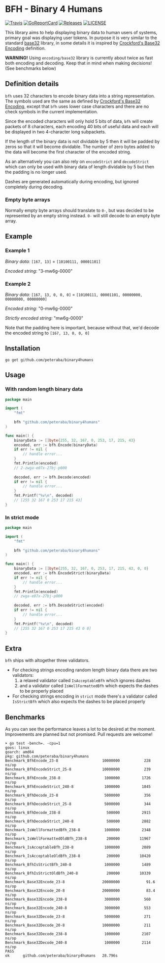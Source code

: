 BFH - Binary 4 Humans
=====================

[![Travis](https://img.shields.io/travis/com/peteraba/binary4humans.svg?style=flat-square&&branch=master)](https://travis-ci.com/peteraba/binary4humans)
[![GoReportCard](https://goreportcard.com/badge/github.com/peteraba/binary4humans?style=flat-square)](https://goreportcard.com/report/github.com/peteraba/binary4humans)
[![Releases](https://img.shields.io/github/release/peteraba/binary4humans.svg?style=flat-square)](https://github.com/peteraba/binary4humans/releases)
[![LICENSE](https://img.shields.io/github/license/peteraba/binary4humans.svg?style=flat-square)](https://github.com/peteraba/binary4humans/blob/master/LICENSE)

This library aims to help displaying binary data to human users of systems, primary goal was displaying user tokens.
In purpose it is very similar to the standard [base32](https://golang.org/pkg/encoding/base32/) library, in some details 
it is inspired by [Crockford's Base32 Encoding](https://www.crockford.com/wrmg/base32.html) definition.

**WARNING!** Using `encoding/base32` library is currently about twice as fast both encoding and decoding. Keep that in mind when making decisions! (See benchmarks below)


Definition details
------------------

`bfh` uses 32 characters to encode binary data into a string representation. The symbols used are the same as defined by
[Crockford's Base32 Encoding](https://www.crockford.com/wrmg/base32.html), except that `bfh` uses lower case characters
and there are no check symbols in the current implementation.

Since the encoded characters will only hold 5 bits of data, `bfh` will create packets of 8 characters, each encoding 40
bits of useful data and each will be displayed in two 4-character long subpackets.

If the length of the binary data is not dividable by 5 then it will be padded by zeros so that it will become
dividable. The number of zero bytes added to the data will become the first character of the encoded string.

As an alternatively you can also rely on `encodeStrict` and `decodeStrict` which can only be used with binary data of
length dividable by 5 but then the padding is no longer used.

Dashes are generated automatically during encoding, but ignored completely during decoding.

### Empty byte arrays

Normally empty byte arrays should translate to `0-`, but was decided to be represented by an empty string instead. `0-` 
will still decode to an empty byte array.

### 

Example
-------

### Example 1

*Binary data:* `[167, 13]` = `[10100111, 00001101]`  

*Encoded string:* "3-mw6g-0000"

### Example 2

*Binary data:* `[167, 13, 0, 0, 0]` = `[10100111, 00001101, 00000000, 00000000, 00000000]`  

*Encoded string:* "0-mw6g-0000"

*Strictly encoded string:* "mw6g-0000"


Note that the padding here is important, because without that, we'd decode the encoded string to `[167, 13, 0, 0, 0]`

Installation
------------

```
go get github.com/peteraba/binary4humans
```

Usage
-----

### With random length binary data

```go
package main

import (
	"fmt"
	
	bfh "github.com/peteraba/binary4humans"
)

func main() {
    binaryData := []byte{255, 32, 167, 0, 253, 17, 215, 43}
    encoded, err := bfh.Encode(binaryData)
    if err != nil {
        // handle error...
    }
    fmt.Println(encoded)
    // 2-zwga-e07x-27bj-p000
    
    decoded, err := bfh.Decode(encoded)
    if err != nil {
        // handle error...
    }
    fmt.Printf("%v\n", decoded)
    // [255 32 167 0 253 17 215 43]
}
```

### In strict mode

```go
package main

import (
	"fmt"
	
	bfh "github.com/peteraba/binary4humans"
)

func main() {
    binaryData := []byte{255, 32, 167, 0, 253, 17, 215, 43, 0, 0}
    encoded, err := bfh.EncodeStrict(binaryData)
    if err != nil {
        // handle error...
    }
    fmt.Println(encoded)
    // zwga-e07x-27bj-p000
    
    decoded, err := bfh.DecodeStrict(encoded)
    if err != nil {
        // handle error...
    }
    fmt.Printf("%v\n", decoded)
    // [255 32 167 0 253 17 215 43 0 0]
}
```

Extra
-----

`bfh` ships with altogether three validators.

 - For checking strings encoding random length binary data there are two validators:
   1. a relaxed validator called `IsAcceptableBfh` which ignores dashes
   1. and a validator called `IsWellFormattedBfh` which expects the dashes to be properly placed
 - For checking strings encoding in `strict` mode there's a validator called `IsStrictBfh` which also expects the dashes
 to be placed properly

Benchmarks
----------

As you can see the performance leaves a lot to be desired at the moment. Improvements are planned but not promised. Pull requests are welcome!

```
➤ go test -bench=. -cpu=1
goos: linux
goarch: amd64
pkg: github.com/peteraba/binary4humans
Benchmark_BfhEncode_23-8                	10000000	       228 ns/op
Benchmark_BfhEncodeStrict_25-8          	10000000	       239 ns/op
Benchmark_BfhEncode_238-8               	 1000000	      1726 ns/op
Benchmark_BfhEncodeStrict_240-8         	 1000000	      1845 ns/op
Benchmark_BfhDecode_23-8                	 5000000	       356 ns/op
Benchmark_BfhDecodeStrict_25-8          	 5000000	       344 ns/op
Benchmark_BfhDecode_238-8               	  500000	      2915 ns/op
Benchmark_BfhDecodeStrict_240-8         	  500000	      2882 ns/op
Benchmark_IsWellFormattedBfh_238-8      	 1000000	      2348 ns/op
Benchmark_IsWellFormattedOldBfh_238-8   	  200000	     11967 ns/op
Benchmark_IsAcceptableBfh_238-8         	 1000000	      2089 ns/op
Benchmark_IsAcceptableOldBfh_238-8      	  200000	     10420 ns/op
Benchmark_BfhIsStrictBfh_240-8          	 1000000	      1489 ns/op
Benchmark_BfhIsStrictOldBfh_240-8       	  200000	     10339 ns/op
Benchmark_Base32Encode_23-8             	20000000	        91.6 ns/op
Benchmark_Base32Encode_20-8             	20000000	        83.4 ns/op
Benchmark_Base32Encode_238-8            	 3000000	       560 ns/op
Benchmark_Base32Encode_240-8            	 3000000	       553 ns/op
Benchmark_Base32Decode_23-8             	 5000000	       271 ns/op
Benchmark_Base32Decode_20-8             	10000000	       211 ns/op
Benchmark_Base32Decode_238-8            	 1000000	      2107 ns/op
Benchmark_Base32Decode_240-8            	 1000000	      2114 ns/op
PASS
ok  	github.com/peteraba/binary4humans	28.796s
```
